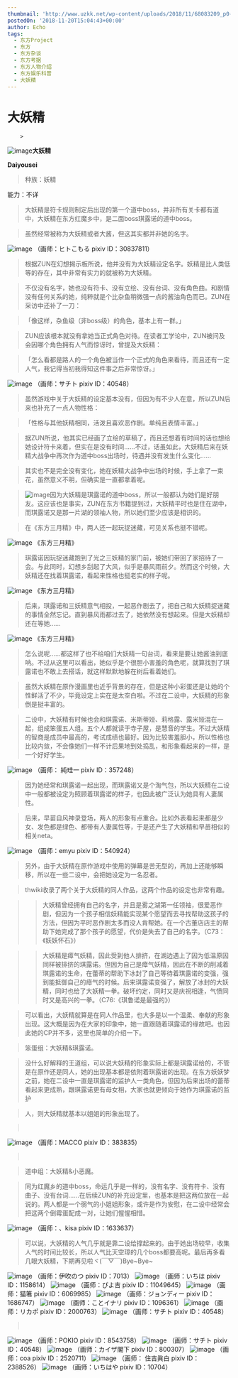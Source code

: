 ```yaml
---
thumbnail: 'http://www.uzkk.net/wp-content/uploads/2018/11/68083209_p0-825x510.jpg'
postedOn: '2018-11-20T15:04:43+00:00'
author: Echo
tags:
  - 东方Project
  - 东方
  - 东方杂谈
  - 东方考据
  - 东方人物介绍
  - 东方娱乐科普
  - 大妖精
---
```


# 大妖精

		> 
![image](http://www.uzkk.net/wp-content/uploads/2018/11/title-300x300.jpg)**大妖精**

**Daiyousei**

> 种族：妖精

能力：不详

> 大妖精是符卡规则制定后出现的第一个道中boss，并非所有关卡都有道中，大妖精在东方红魔乡中，是二面boss琪露诺的道中boss。

> 虽然经常被称为大妖精或者大酱，但这其实都并非她的名字。

> 

![image](http://www.uzkk.net/wp-content/uploads/2018/11/68083209_p0-1024x1017.jpg)
（画师：ヒトこもる pixiv ID：30837811）
> 根据ZUN在幻想揭示板所说，他并没有为大妖精设定名字。妖精是比人类低等的存在，其中非常有实力的就被称为大妖精。

> 不仅没有名字，她也没有符卡、没有立绘、没有台词、没有角色曲。和剧情没有任何关系的她，纯粹就是个比杂鱼稍微强一点的酱油角色而已。ZUN在采访中还补了一刀：

> 「像这样，杂鱼级（非boss级）的角色，基本上有一群。」

> ZUN应该根本就没有拿她当正式角色对待。在读者工学论中，ZUN被问及会因哪个角色拥有人气而惊讶时，曾提及大妖精：

> 「怎么看都是路人的一个角色被当作一个正式的角色来看待，而且还有一定人气，我记得当初我得知这件事之后非常惊讶。」

![image](http://www.uzkk.net/wp-content/uploads/2018/11/16247019_p0-1024x819.png)
（画师：サチト pixiv ID：40548）
> 虽然游戏中关于大妖精的设定基本没有，但因为有不少人在意，所以ZUN后来也补充了一点人物性格：

> 「性格与其他妖精相同，活泼且喜欢恶作剧。单纯且表情丰富。」

> 据ZUN所说，他其实已经画了立绘的草稿了，而且还想着有时间的话也想给她设计符卡来着，但实在是没有时间……不过，话虽如此，大妖精后来在妖精大战争中再次作为道中boss出场时，待遇并没有发生什么变化……

> 其实也不是完全没有变化，她在妖精大战争中出场的时候，手上拿了一束花，虽然意义不明，但确实是一直都拿着呢。

> ![image](http://www.uzkk.net/wp-content/uploads/2018/11/123.jpg)因为大妖精是琪露诺的道中boss，所以一般都认为她们是好朋友。这应该也是事实，ZUN在东方书籍提到过，大妖精平时也是住在湖中，而琪露诺又是那一片湖的领袖人物，所以她们至少应该是相识的。

> 在《东方三月精》中，两人还一起玩捉迷藏，可见关系也挺不错呢。

![image](http://www.uzkk.net/wp-content/uploads/2018/11/180937e1ihdidu7ej39fz3-707x1024.jpg)
《东方三月精》
> 琪露诺因玩捉迷藏跑到了光之三妖精的家门前，被她们带回了家招待了一会。与此同时，幻想乡刮起了大风，似乎是暴风雨前夕。然而这个时候，大妖精还在找着琪露诺，看起来性格也挺老实的样子呢。

![image](http://www.uzkk.net/wp-content/uploads/2018/11/180945949w6ccxvvmwx4xx-707x1024.jpg)
《东方三月精》
> 后来，琪露诺和三妖精意气相投，一起恶作剧去了，把自己和大妖精捉迷藏的事情全然忘记。直到暴风雨都过去了，她依然没有想起来。但是大妖精却还在等她……

![image](http://www.uzkk.net/wp-content/uploads/2018/11/090.png)
《东方三月精》
> 怎么说呢……都这样了也不给咱们大妖精一句台词，看来是要让她酱油到底呐。不过从这里可以看出，她似乎是个很胆小害羞的角色呢，就算找到了琪露诺也不敢上去搭话，就这样默默地躲在树后看着她们。

> 虽然大妖精在原作漫画里也近乎背景的存在，但是这种小彩蛋还是让她的个性鲜活了不少，毕竟设定上实在是太空白啦。不过在二设中，大妖精的形象倒是挺丰富的。

> 二设中，大妖精有时候也会和琪露诺、米斯蒂娅、莉格露、露米娅混在一起，组成笨蛋五人组。五个人都就读于寺子屋，是慧音的学生。不过大妖精的智商是成员中最高的，考试成绩也最好。因为比较害羞胆小，所以性格也比较内敛，不会像她们一样不计后果地到处捣乱，和形象看起来的一样，是一个好好学生。

![image](http://www.uzkk.net/wp-content/uploads/2018/11/43037668_p0-1024x732.jpg)
（画师： 純珪一 pixiv ID：357248）
> 因为她经常和琪露诺一起出现，而琪露诺又是个淘气包，所以大妖精在二设中一般都被设定为照顾着琪露诺的样子，也因此被广泛认为她具有人妻属性。

> 后来，早苗自风神录登场，两人的形象有点重合。比如外表看起来都是少女、发色都是绿色、都带有人妻属性等，于是还产生了大妖精和早苗相似的相关neta。

![image](http://www.uzkk.net/wp-content/uploads/2018/11/34020047_p0.png)
（画师：emyu pixiv ID：540924）
> 另外，由于大妖精在原作游戏中使用的弹幕是苦无型的，再加上还能够瞬移，所以在一些二设中，会把她设定为一名忍者。

> thwiki收录了两个关于大妖精的同人作品，这两个作品的设定也非常有趣。

> > 大妖精曾经拥有自己的名字，并且是雾之湖第一任领袖，很爱恶作剧，但因为一个孩子相信妖精能实现某个愿望而去寻找帮助这孩子的方法，但因为平时恶作剧太多而没人肯帮她。在一个古董店店主的帮助下她完成了那个孩子的愿望，代价是失去了自己的名字。（C73：《妖妖怀石》）

> > 大妖精是瘴气妖精，因此受到他人排挤，在湖边遇上了因为低温原因同样被排挤的琪露诺。但因为自己是瘴气妖精，因此在不断的削减着琪露诺的生命，在蕾蒂的帮助下冰封了自己等待着琪露诺的变强，强到能抵御自己的瘴气的时候。后来琪露诺变强了，解放了冰封的大妖精，同时也给了大妖精一拳。破坏约定，同时又是庆祝相逢，气愤同时又是高兴的一拳。（C76:《琪鲁诺是最强的》）

> 可以看出，大妖精就算是在同人作品里，也大多是以一个温柔、奉献的形象出现。这大概是因为在大家的印象中，她一直跟随着琪露诺的缘故吧。也因此她的CP并不多，这里也简单的介绍一下。

> 笨蛋组：大妖精&琪露诺。

> 没什么好解释的王道组，可以说大妖精的形象实际上都是琪露诺给的，不管是在原作还是同人，她的出现基本都是依附着琪露诺的出现。在东方妖妖梦之前，她在二设中一直是琪露诺的监护人一类角色，但因为后来出场的蕾蒂看起来更成熟，跟琪露诺更有母女相，大家也就更倾向于她作为琪露诺的监护

> 人，则大妖精就基本以姐姐的形象出现了。

>  

![image](http://www.uzkk.net/wp-content/uploads/2018/11/65431550_p0.png)
（画师：MACCO pixiv ID：383835）
>  

> 道中组：大妖精&小恶魔。

> 同为红魔乡的道中boss，命运几乎是一样的，没有名字、没有符卡、没有曲子、没有台词……在后续ZUN的补充设定里，也基本是把这两位放在一起说的。两人都是一个弱气的小姐姐形象，或许是作为安慰，在二设中经常会把这两个倒霉蛋配成一对，让她们惺惺相惜。

![image](http://www.uzkk.net/wp-content/uploads/2018/11/33560252_p0-1024x926.jpg)
（画师：、kisa pixiv ID：1633637）
> 可以说，大妖精的人气几乎就是靠二设给撑起来的。由于她出场较早，收集人气的时间比较长，所以人气比天空璋的几个boss都要高呢。最后再多看几眼大妖精，下期再见啦ヾ(￣▽￣)Bye~Bye~

![image](http://www.uzkk.net/wp-content/uploads/2018/11/34272295_p0-768x1024.jpg)
（画师：伊吹のつ pixiv ID：7013）
![image](http://www.uzkk.net/wp-content/uploads/2018/11/51484622_p0-683x1024.png)
（画师：いちは pixiv ID：1158614）
![image](http://www.uzkk.net/wp-content/uploads/2018/11/67059498_p0.jpg)
（画师：ぴよ吉 pixiv ID：11049645）
![image](http://www.uzkk.net/wp-content/uploads/2018/11/51776180_p0-1024x738.jpg)
（画师：猫箸 pixiv ID：6069985）
![image](http://www.uzkk.net/wp-content/uploads/2018/11/59562964_p0-724x1024.png)
（画师：ジョンディー pixiv ID：1686747）
![image](http://www.uzkk.net/wp-content/uploads/2018/11/48853971_p0-900x1024.png)
（画师：ことイナリ pixiv ID：1096361）
![image](http://www.uzkk.net/wp-content/uploads/2018/11/51440381_p0-730x1024.png)
（画师：リカポ pixiv ID：2000763）
![image](http://www.uzkk.net/wp-content/uploads/2018/11/31628996_p0.png)
（画师：サチト pixiv ID：40548）
>  

![image](http://www.uzkk.net/wp-content/uploads/2018/11/49958299_p0-768x1024.jpg)
（画师：POKIO pixiv ID：8543758）
![image](http://www.uzkk.net/wp-content/uploads/2018/11/20730195_p02.png)
（画师：サチト pixiv ID：40548）
![image](http://www.uzkk.net/wp-content/uploads/2018/11/32019603_p0-1024x597.png)
（画师：カイザ閣下 pixiv ID：800307）
![image](http://www.uzkk.net/wp-content/uploads/2018/11/58314419_p0.png)
（画师：coa pixiv ID：2520711）
![image](http://www.uzkk.net/wp-content/uploads/2018/11/19870726_p0.jpg)
（画师： 住吉眞白 pixiv ID：2388526）
![image](http://www.uzkk.net/wp-content/uploads/2018/11/68375818_p0-1024x588.png)
（画师：いちはや pixiv ID：10704）
	